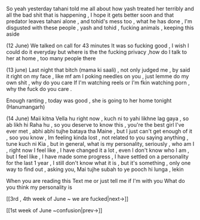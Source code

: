 So yeah yesterday tahani told me all about how yash treated her terribly and all the bad shit that is happening , I hope it gets better soon and that predator leaves tahani alone , and tohid's mess too , what he has done , I'm disgusted with these people , yash and tohid , fucking animals , keeping this aside 

(12 June)
We talked on call for 43 minutes
It was so fucking good , I wish I could do it everyday but where is the the fucking privacy ,how do I talk to her at home , too many people there 

(13 june)
 Last night that bitch (mama ki saali) , not only judged me , by said it right on my face , like mf am I poking needles on you , just lemme do my own shit , why do you care If I'm watching reels or I'm fkin watching porn , why the fuck do you care .

Enough ranting , today was good , she is going to her home tonight (Hanumangarh)

(14 June)
Maii kitna Vella hu right now , kuch ni to yahi likhne lag gaya , so ab likh hi Raha hu , so you deserve to know this , you're the best girl I've ever met , abhi abhi tujhe bataya tha Maine , but I just can't get enough of it , soo you know , Im feeling kinda lost , not related to you saying anything , tune kuch ni Kia , but in general, what is my personality, seriously , who am I , right now I feel like , I have changed it a lot , even I don't know who I am , but I feel like , I have made some progress , I have settled on a personality for the last 1 year , I still don't know what it is , but it's something , only one way to find out , asking you, Mai tujhe subah to ye pooch hi lunga , lekin

When you are reading this
Text me or just tell me if I'm with you 
What do you think my personality is 

[[3rd , 4th week of June ~ we are fucked|next->]]

[[1st week of June ~confusion|prev->]]